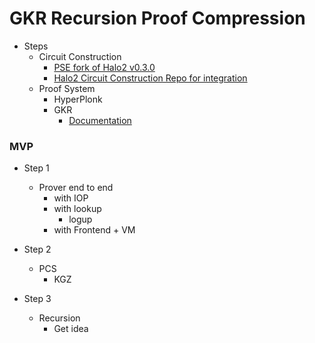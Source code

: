 # GKR Recursion Proof Compression

- Steps
  - Circuit Construction
    - [PSE fork of Halo2 v0.3.0](https://github.com/privacy-scaling-explorations/halo2/tree/v0.3.0/halo2)
    - [Halo2 Circuit Construction Repo for integration](https://github.com/poly-layer/halo2)
  - Proof System
    - HyperPlonk
    - GKR
      - [Documentation](./gkr/Readme.md)

### MVP

- Step 1
  - Prover end to end
    - with IOP
    - with lookup
      - logup
    - with Frontend + VM

- Step 2
  - PCS
    - KGZ

- Step 3
  - Recursion
    - Get idea